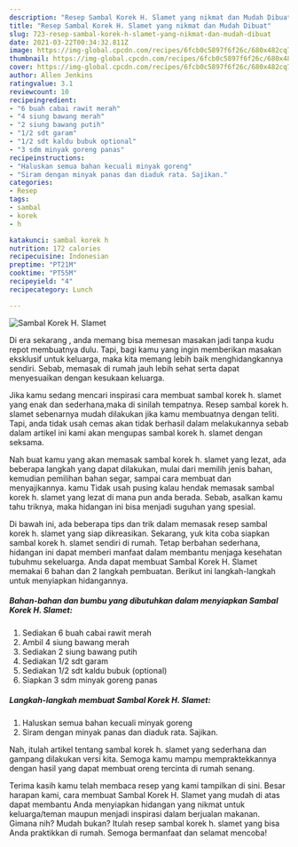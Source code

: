```yaml
---
description: "Resep Sambal Korek H. Slamet yang nikmat dan Mudah Dibuat"
title: "Resep Sambal Korek H. Slamet yang nikmat dan Mudah Dibuat"
slug: 723-resep-sambal-korek-h-slamet-yang-nikmat-dan-mudah-dibuat
date: 2021-03-22T00:34:32.811Z
image: https://img-global.cpcdn.com/recipes/6fcb0c5897f6f26c/680x482cq70/sambal-korek-h-slamet-foto-resep-utama.jpg
thumbnail: https://img-global.cpcdn.com/recipes/6fcb0c5897f6f26c/680x482cq70/sambal-korek-h-slamet-foto-resep-utama.jpg
cover: https://img-global.cpcdn.com/recipes/6fcb0c5897f6f26c/680x482cq70/sambal-korek-h-slamet-foto-resep-utama.jpg
author: Allen Jenkins
ratingvalue: 3.1
reviewcount: 10
recipeingredient:
- "6 buah cabai rawit merah"
- "4 siung bawang merah"
- "2 siung bawang putih"
- "1/2 sdt garam"
- "1/2 sdt kaldu bubuk optional"
- "3 sdm minyak goreng panas"
recipeinstructions:
- "Haluskan semua bahan kecuali minyak goreng"
- "Siram dengan minyak panas dan diaduk rata. Sajikan."
categories:
- Resep
tags:
- sambal
- korek
- h

katakunci: sambal korek h 
nutrition: 172 calories
recipecuisine: Indonesian
preptime: "PT21M"
cooktime: "PT55M"
recipeyield: "4"
recipecategory: Lunch

---
```



![Sambal Korek H. Slamet](https://img-global.cpcdn.com/recipes/6fcb0c5897f6f26c/680x482cq70/sambal-korek-h-slamet-foto-resep-utama.jpg)

Di era  sekarang , anda memang bisa memesan masakan jadi tanpa kudu repot membuatnya dulu. Tapi, bagi kamu yang ingin memberikan masakan eksklusif untuk keluarga, maka kita memang lebih baik menghidangkannya sendiri. Sebab, memasak di rumah jauh lebih sehat serta dapat menyesuaikan dengan kesukaan keluarga.

Jika kamu sedang mencari inspirasi cara membuat sambal korek h. slamet yang enak dan sederhana,maka di sinilah tempatnya. Resep sambal korek h. slamet  sebenarnya mudah dilakukan jika kamu membuatnya dengan teliti. Tapi, anda tidak usah cemas akan tidak berhasil dalam melakukannya 
sebab dalam artikel ini kami akan mengupas sambal korek h. slamet dengan seksama.  



Nah buat kamu yang akan memasak sambal korek h. slamet yang lezat, ada beberapa langkah yang dapat dilakukan, mulai dari memilih jenis bahan, kemudian pemilihan bahan segar, sampai cara membuat dan menyajikannya. kamu Tidak usah pusing kalau hendak memasak sambal korek h. slamet yang lezat di mana pun anda berada. Sebab, asalkan kamu  tahu triknya, maka hidangan ini bisa menjadi suguhan yang spesial.

Di bawah ini, ada beberapa tips dan trik dalam memasak resep sambal korek h. slamet yang siap dikreasikan. Sekarang, yuk kita coba siapkan sambal korek h. slamet sendiri di rumah. Tetap berbahan sederhana, hidangan ini dapat memberi manfaat dalam membantu menjaga kesehatan tubuhmu sekeluarga. Anda dapat membuat Sambal Korek H. Slamet memakai 6 bahan dan 2 langkah pembuatan. Berikut ini langkah-langkah untuk menyiapkan hidangannya.

<!--inarticleads1-->

##### Bahan-bahan dan bumbu yang dibutuhkan dalam menyiapkan Sambal Korek H. Slamet:

1. Sediakan 6 buah cabai rawit merah
1. Ambil 4 siung bawang merah
1. Sediakan 2 siung bawang putih
1. Sediakan 1/2 sdt garam
1. Sediakan 1/2 sdt kaldu bubuk (optional)
1. Siapkan 3 sdm minyak goreng panas




<!--inarticleads2-->

##### Langkah-langkah membuat Sambal Korek H. Slamet:

1. Haluskan semua bahan kecuali minyak goreng
1. Siram dengan minyak panas dan diaduk rata. Sajikan.




Nah, itulah artikel tentang  sambal korek h. slamet  yang sederhana dan gampang dilakukan versi kita. Semoga kamu mampu mempraktekkannya dengan hasil yang dapat membuat oreng tercinta di rumah senang. 

Terima kasih kamu telah membaca resep yang kami tampilkan di sini. Besar harapan kami, cara membuat  Sambal Korek H. Slamet yang mudah di atas dapat membantu Anda menyiapkan hidangan yang nikmat untuk keluarga/teman maupun menjadi inspirasi dalam berjualan makanan. Gimana nih? Mudah bukan? Itulah resep sambal korek h. slamet yang bisa Anda praktikkan di rumah. Semoga bermanfaat dan selamat mencoba!

